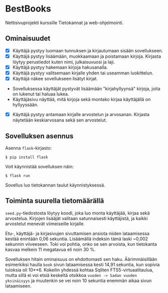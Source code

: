 # BestBooks
Nettisivuprojekti kurssille Tietokannat ja web-ohjelmointi.

## Ominaisuudet
- [x] Käyttäjä pystyy luomaan tunnuksen ja kirjautumaan sisään sovellukseen.
- [x] Käyttäjä pystyy lisäämään, muokkaamaan ja poistamaan kirjoja. Kirjasta löytyy perustiedot kuten nimi, julkaisuvuosi ja laji.
- [x] Käyttäjä pystyy hakemaan kirjoja hakusanalla.
- [x] Käyttäjä pystyy valitsemaan kirjalle yhden tai useamman luokittelun.
- [x] Käyttäjä näkee sovellukseen lisätyt kirjat.
- Sovelluksessa käyttäjät pystyvät lisäämään "kirjahyllyynsä" kirjoja, joita on lukenut tai haluaa lukea.
- Käyttäjäsivu näyttää, mitä kirjoja sekä montako kirjaa käyttäjällä on hyllyyssään.
- [x] Käyttäjä pystyy antamaan kirjalle arvostelun ja arvosanan. Kirjasta näytetään keskiarvosana sekä sen arvostelut.

## Sovelluksen asennus

Asenna `flask`-kirjasto:

```
$ pip install flask
```

Voit käynnistää sovelluksen näin:

```
$ flask run
```

Sovellus luo tietokannan taulut käynnistyksessä.

## Toiminta suurella tietomäärällä

`seed.py`-tiedostosta löytyy koodi, joka luo monta käyttäjää, kirjaa sekä arvostelua. Kirjojen lisääjät valitaan satunnaisesti käyttäjistä, ja kaikki arvostelut menevät viimeiseille kirjalle.

Etu-, käyttäjä- ja kirjasivujen sivuttamisen ansiota niiden lataamisessa kestää enintään 0,06 sekuntia. Lisäämällä indeksin tämä laski ~0,002 sekunnin viiveeseen. Toki voi pohtia, onko se sen arvoista, kun tietokanta kasvaa melkein 11 megatavua eli noin 30 %.

Sovelluksen hitain ominaisuus on ehdottomasti sen haku. Äärimmäisillään esimerkiksi haulla `book` sivun lataamisessa kesti  14,91 sekuntia, kun sopivia tuloksia oli 10**6. Kokeilin yhdessä kohtaa Sqliten FTS5-virtuaalitaulua, mutta sillä ei voi etsiä keskeltä otsikkoa `vuoden -> Sadan vuoden yksinäisyys` ja muutenkin se vei noin 10 sekuntia enemmän aikaa sivun lataamiseen.